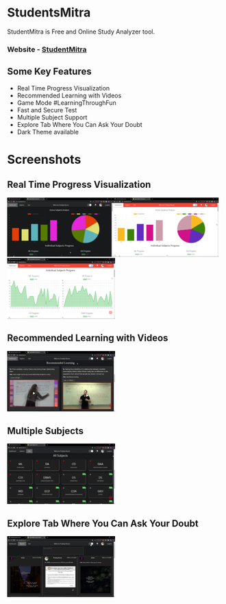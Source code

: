 # StudentsMitra
StudentMitra is Free and Online Study Analyzer tool.

### Website - [StudentMitra](https://www.studentmitra.in/)

## Some Key Features
- Real Time Progress Visualization
- Recommended Learning with Videos
- Game Mode #LearningThroughFun
- Fast and Secure Test
- Multiple Subject Support
- Explore Tab Where You Can Ask Your Doubt
- Dark Theme available

# Screenshots

## Real Time Progress Visualization
<img src= "https://raw.githubusercontent.com/pktintali/students-mitra/master/screenshots/screenshot1.png" width = "49%"/><img src= "https://raw.githubusercontent.com/pktintali/students-mitra/master/screenshots/screenshot2.png" width = "49%"/>
<img src= "https://raw.githubusercontent.com/pktintali/students-mitra/master/screenshots/screenshot3.png" width = "50%"/>

## Recommended Learning with Videos
<img src= "https://raw.githubusercontent.com/pktintali/students-mitra/master/screenshots/screenshot4.png" width = "50%"/>

## Multiple Subjects
<img src= "https://raw.githubusercontent.com/pktintali/students-mitra/master/screenshots/screenshot5.png" width = "50%"/>

## Explore Tab Where You Can Ask Your Doubt
<img src= "https://raw.githubusercontent.com/pktintali/students-mitra/master/screenshots/screenshot6.png" width = "50%"/>
